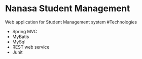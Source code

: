 # Nanasa Student Management
Web application for Student Management system
#Technologies
 - Spring MVC
 - MyBatis
 - MySql
 - REST web service
 - Junit
